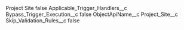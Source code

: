 <?xml version="1.0" encoding="UTF-8"?>
<CustomMetadata xmlns="http://soap.sforce.com/2006/04/metadata" xmlns:xsi="http://www.w3.org/2001/XMLSchema-instance" xmlns:xsd="http://www.w3.org/2001/XMLSchema">
    <label>Project Site</label>
    <protected>false</protected>
    <values>
        <field>Applicable_Trigger_Handlers__c</field>
        <value xsi:nil="true"/>
    </values>
    <values>
        <field>Bypass_Trigger_Execution__c</field>
        <value xsi:type="xsd:boolean">false</value>
    </values>
    <values>
        <field>ObjectApiName__c</field>
        <value xsi:type="xsd:string">Project_Site__c</value>
    </values>
    <values>
        <field>Skip_Validation_Rules__c</field>
        <value xsi:type="xsd:boolean">false</value>
    </values>
</CustomMetadata>

